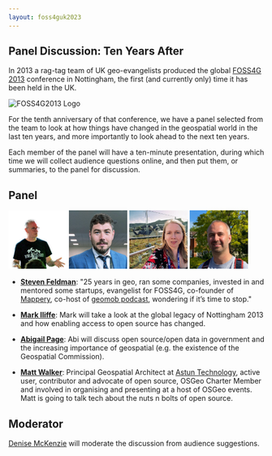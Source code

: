 ```yaml
---
layout: foss4guk2023
---
```


## Panel Discussion: Ten Years After

In 2013 a rag-tag team of UK geo-evangelists produced the 
global [FOSS4G 2013](http://2013.foss4g.org/) conference
in Nottingham, the first (and currently only) time it has
been held in the UK.

![FOSS4G2013 Logo](images/notts2013.png "Conference Logo")

For the tenth anniversary of that conference, we have a panel selected
from the team to look at how things have changed in the geospatial
world in the last ten years, and more importantly to look ahead to the
next ten years.

Each member of the panel will have a ten-minute presentation, during
which time we will collect audience questions online, and then
put them, or summaries, to the panel for discussion.

## Panel

[<img src="images/feldman.jpeg" width="115">](https://mastodon.me.uk/@stevenfeldman) [<img src="images/Iliffe.jpeg" width="115">](https://www.linkedin.com/in/iliffemark/) [<img src="images/page.jpeg" width="115">](https://www.linkedin.com/in/abipage/) [<img src="images/Walker.jpg" width="115">](https://www.astuntechnology.com/about/)

 * **[Steven Feldman](https://mastodon.me.uk/@stevenfeldman)**: "25 years in geo, ran some companies, invested in and mentored some startups, evangelist for FOSS4G, co-founder of [Mappery](http://mappery.org/), co-host of [geomob podcast](https://thegeomob.com/podcast), wondering if it’s time to stop." 
 
 * **[Mark Iliffe](https://www.linkedin.com/in/iliffemark/)**: Mark will take a look at the global legacy of Nottingham 2013 and how enabling access to open source has changed. 

 * **[Abigail Page](https://www.linkedin.com/in/abipage/)**: Abi will discuss open source/open data in government and the increasing importance of geospatial (e.g. the existence of the Geospatial Commission).
 
 * **[Matt Walker](https://www.astuntechnology.com/about/)**: Principal Geospatial Architect at [Astun Technology](https://www.astuntechnology.com/),  active user, contributor and advocate of open source, OSGeo Charter Member and involved in organising and presenting at a host of OSGeo events. Matt is going to talk tech about the nuts n bolts of open source. 

 
## Moderator

[Denise McKenzie](https://www.linkedin.com/in/denisemckenzie/) will moderate the discussion
from audience suggestions.



